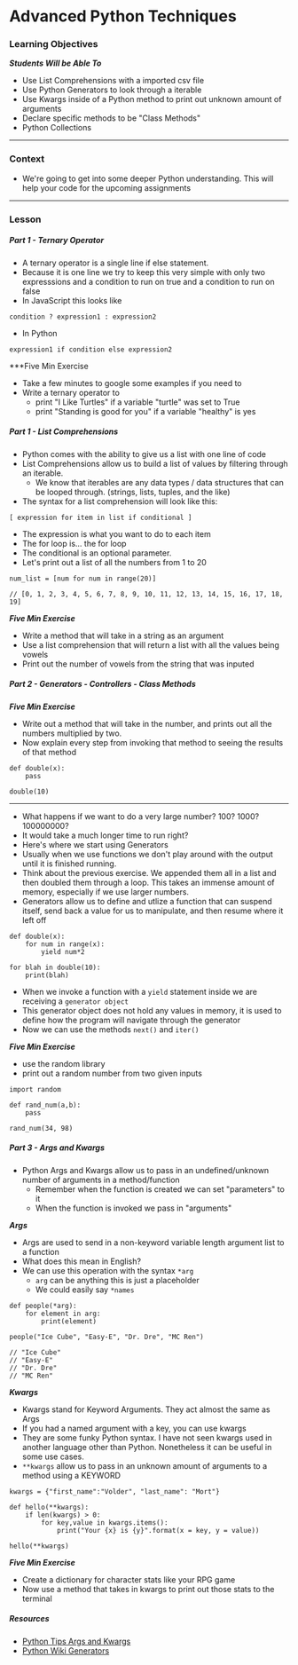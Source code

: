 # Advanced Python Techniques

### Learning Objectives
***Students Will be Able To***

* Use List Comprehensions with a imported csv file
* Use Python Generators to look through a iterable
* Use Kwargs inside of a Python method to print out unknown amount of arguments
* Declare specific methods to be "Class Methods"
* Python Collections

---
### Context

* We're going to get into some deeper Python understanding. This will help your code for the upcoming assignments

---
### Lesson

##### Part 1 - Ternary Operator

* A ternary operator is a single line if else statement. 
* Because it is one line we try to keep this very simple with only two expresssions and a condition to run on true and a condition to run on false
* In JavaScript this looks like 

```
condition ? expression1 : expression2
```
* In Python 

```
expression1 if condition else expression2
```

***Five Min Exercise

* Take a few minutes to google some examples if you need to
* Write a ternary operator to 
	* print "I Like Turtles" if a variable "turtle" was set to True
	* print "Standing is good for you" if a variable "healthy" is yes

##### Part 1 - List Comprehensions

* Python comes with the ability to give us a list with one line of code
* List Comprehensions allow us to build a list of values by filtering through an iterable. 
	* We know that iterables are any data types / data structures that can be looped through. (strings, lists, tuples, and the like)
* The syntax for a list comprehension will look like this:

```
[ expression for item in list if conditional ]
```
* The expression is what you want to do to each item
* The for loop is... the for loop
* The conditional is an optional parameter. 
* Let's print out a list of all the numbers from 1 to 20

```
num_list = [num for num in range(20)]

// [0, 1, 2, 3, 4, 5, 6, 7, 8, 9, 10, 11, 12, 13, 14, 15, 16, 17, 18, 19]
```

***Five Min Exercise***

* Write a method that will take in a string as an argument
* Use a list comprehension that will return a list with all the values being vowels
* Print out the number of vowels from the string that was inputed

##### Part 2 - Generators - Controllers - Class Methods

***Five Min Exercise*** 

* Write out a method that will take in the number, and prints out all the numbers multiplied by two.
* Now explain every step from invoking that method to seeing the results of that method

```
def double(x):
	pass
	
double(10)
```

---

* What happens if we want to do a very large number? 100? 1000? 100000000? 
* It would take a much longer time to run right? 
* Here's where we start using Generators
* Usually when we use functions we don't play around with the output until it is finished running. 
* Think about the previous exercise. We appended them all in a list and then doubled them through a loop. This takes an immense amount of memory, especially if we use larger numbers.
* Generators allow us to define and utlize a function that can suspend itself, send back a value for us to manipulate, and then resume where it left off

```
def double(x):
	for num in range(x):
		yield num*2
		
for blah in double(10):
	print(blah)
```

* When we invoke a function with a `yield` statement inside we are receiving a `generator object` 
* This generator object does not hold any values in memory, it is used to define how the program will navigate through the generator
* Now we can use the methods `next()` and `iter()`

***Five Min Exercise***

* use the random library
* print out a random number from two given inputs

```
import random

def rand_num(a,b):
	pass
	
rand_num(34, 98)
```

##### Part 3 - Args and Kwargs

* Python Args and Kwargs allow us to pass in an undefined/unknown number of arguments in a method/function
	* Remember when the function is created we can set "parameters" to it
	* When the function is invoked we pass in "arguments"

***Args***

* Args are used to send in a non-keyword variable length argument list to a function
* What does this mean in English? 
* We can use this operation with the syntax `*arg`
	* `arg` can be anything this is just a placeholder
	* We could easily say `*names`

```
def people(*arg):
	for element in arg:
		print(element)
		
people("Ice Cube", "Easy-E", "Dr. Dre", "MC Ren")

// "Ice Cube"
// "Easy-E"
// "Dr. Dre"
// "MC Ren"
```

***Kwargs***

* Kwargs stand for Keyword Arguments. They act almost the same as Args
* If you had a named argument with a key, you can use kwargs
* They are some funky Python syntax. I have not seen kwargs used in another language other than Python. Nonetheless it can be useful in some use cases. 
* `**kwargs` allow us to pass in an unknown amount of arguments to a method using a KEYWORD

```
kwargs = {"first_name":"Volder", "last_name": "Mort"}

def hello(**kwargs):
	if len(kwargs) > 0:
		for key,value in kwargs.items():
			print("Your {x} is {y}".format(x = key, y = value))

hello(**kwargs)
```

***Five Min Exercise***

* Create a dictionary for character stats like your RPG game
* Now use a method that takes in kwargs to print out those stats to the terminal

##### Resources

* [Python Tips Args and Kwargs](http://pythontips.com/2013/08/04/args-and-kwargs-in-python-explained/)
* [Python Wiki Generators](https://wiki.python.org/moin/Generators)